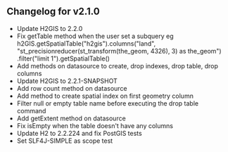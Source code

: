 ## Changelog for v2.1.0

- Update H2GIS to 2.2.0
- Fix getTable method when the user set a subquery
eg h2GIS.getSpatialTable("h2gis").columns("land", "st_precisionreducer(st_transform(the_geom, 4326), 3) as the_geom")
  .filter("limit 1").getSpatialTable()
- Add methods on datasource to create, drop indexes, drop table, drop columns
- Update H2GIS to 2.2.1-SNAPSHOT
- Add row count method on datasource
- Add method to create spatial index on first geometry column
- Filter null or empty table name before executing the drop table command 
- Add getExtent method on datasource
- Fix isEmpty when the table doesn't have any columns
- Update H2 to 2.2.224 and fix PostGIS tests
- Set SLF4J-SIMPLE as scope test